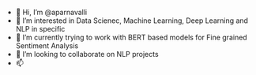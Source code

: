 - 👋 Hi, I’m @aparnavalli
- 👀 I’m interested in Data Scienec, Machine Learning, Deep Learning and NLP in specific
- 🌱 I’m currently trying to work with BERT based models for Fine grained Sentiment Analysis
- 💞️ I’m looking to collaborate on NLP projects 
- 📫 

<!---
aparnavalli/aparnavalli is a ✨ special ✨ repository because its `README.md` (this file) appears on your GitHub profile.
You can click the Preview link to take a look at your changes.
--->
